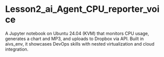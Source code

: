 # Lesson2_ai_Agent_CPU_reporter_voice
A Jupyter notebook on Ubuntu 24.04 (KVM) that monitors CPU usage, generates a chart and MP3, and uploads to Dropbox via API. Built in aivs_env, it showcases DevOps skills with nested virtualization and cloud integration.

